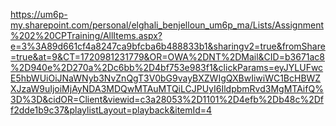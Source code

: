 https://um6p-my.sharepoint.com/personal/elghali_benjelloun_um6p_ma/Lists/Assignment%202%20CPTraining/AllItems.aspx?e=3%3A89d661cf4a8247ca9bfcba6b488833b1&sharingv2=true&fromShare=true&at=9&CT=1720981231779&OR=OWA%2DNT%2DMail&CID=b3671ac8%2D940e%2D270a%2Dc6bb%2D4bf753e983f1&clickParams=eyJYLUFwcE5hbWUiOiJNaWNyb3NvZnQgT3V0bG9vayBXZWIgQXBwIiwiWC1BcHBWZXJzaW9uIjoiMjAyNDA3MDQwMTAuMTQiLCJPUyI6IldpbmRvd3MgMTAifQ%3D%3D&cidOR=Client&viewid=c3a28053%2D1101%2D4efb%2Db48c%2Dff2dde1b9c37&playlistLayout=playback&itemId=4
